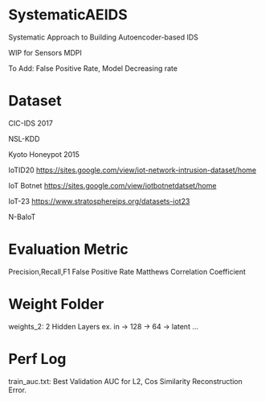 # SystematicAEIDS
Systematic Approach to Building Autoencoder-based IDS

WIP for Sensors MDPI

To Add:
False Positive Rate, Model Decreasing rate

# Dataset
CIC-IDS 2017

NSL-KDD

Kyoto Honeypot 2015

IoTID20
https://sites.google.com/view/iot-network-intrusion-dataset/home

IoT Botnet
https://sites.google.com/view/iotbotnetdatset/home

IoT-23
https://www.stratosphereips.org/datasets-iot23

N-BaIoT

# Evaluation Metric
Precision,Recall,F1
False Positive Rate
Matthews Correlation Coefficient

# Weight Folder
weights_2: 2 Hidden Layers ex. in -> 128 -> 64 -> latent ...

# Perf Log
train_auc.txt: Best Validation AUC for L2, Cos Similarity Reconstruction Error.
